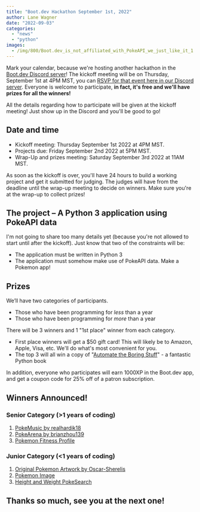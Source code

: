 ```yaml
---
title: "Boot.dev Hackathon September 1st, 2022"
author: Lane Wagner
date: "2022-09-03"
categories:
  - "news"
  - "python"
images:
  - /img/800/Boot.dev_is_not_affiliated_with_PokeAPI_we_just_like_it_1.png.webp
---
```


Mark your calendar, because we're hosting another hackathon in the [Boot.dev Discord server](https://discord.gg/EEkFwbv)! The kickoff meeting will be on Thursday, September 1st at 4PM MST, you can [RSVP for that event here in our Discord server](https://discord.gg/7yQk62cZG9?event=1007370275777683466). Everyone is welcome to participate, **in fact, it's free and we'll have prizes for all the winners!**

All the details regarding how to participate will be given at the kickoff meeting! Just show up in the Discord and you'll be good to go!

## Date and time

* Kickoff meeting: Thursday September 1st 2022 at 4PM MST.
* Projects due: Friday September 2nd 2022 at 5PM MST.
* Wrap-Up and prizes meeting: Saturday September 3rd 2022 at 11AM MST.

As soon as the kickoff is over, you'll have 24 hours to build a working project and get it submitted for judging. The judges will have from the deadline until the wrap-up meeting to decide on winners. Make sure you're at the wrap-up to collect prizes!

## The project – A Python 3 application using PokeAPI data

I'm not going to share too many details yet (because you're not allowed to start until after the kickoff). Just know that two of the constraints will be:

* The application must be written in Python 3
* The application must somehow make use of PokeAPI data. Make a Pokemon app!

## Prizes

We’ll have two categories of participants.

* Those who have been programming for *less* than a year
* Those who have been programming for *more* than a year

There will be 3 winners and 1 "1st place" winner from each category.

* First place winners will get a $50 gift card! This will likely be to Amazon, Apple, Visa, etc. We'll do what's most convenient for you.
* The top 3 will all win a copy of "[Automate the Boring Stuff](https://automatetheboringstuff.com/)" - a fantastic Python book

In addition, everyone who participates will earn 1000XP in the Boot.dev app, and get a coupon code for 25% off of a patron subscription.

## Winners Announced!

### Senior Category (>1 years of coding)

1. [PokeMusic by realhardik18](https://github.com/realhardik18/PokeMusic)
2. [PokeArena by brianzhou139](https://github.com/brianzhou139/PokeArena)
3. [Pokemon Fitness Profile](https://github.com/Manvik1499/PokemonProject)

### Junior Category (<1 years of coding)

1. [Original Pokemon Artwork by Oscar-Sherelis](https://github.com/Oscar-Sherelis/Python-pokemon-artwork-image)
2. [Pokemon Image](https://github.com/KR411-prog/pokemonimage)
3. [Height and Weight PokeSearch](https://github.com/Raimusha/hackathonTristin)

## Thanks so much, see you at the next one!
